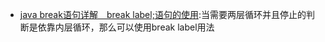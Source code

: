 - [java break语句详解　break label;语句的使用](http://zhangkun716717-126-com.iteye.com/blog/933836):当需要两层循环并且停止的判断是依靠内层循环，那么可以使用break label用法